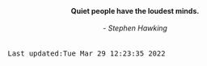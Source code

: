 
<div align="center"><b><span>Quiet people have the loudest minds.</span></b><br><br><i> - Stephen Hawking</i></div>
<br><br><kbd>Last updated:Tue Mar 29 12:23:35 2022</kbd>